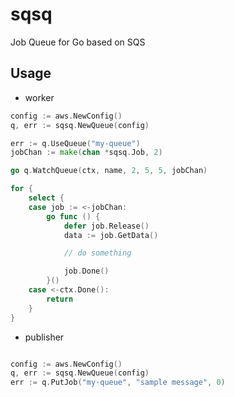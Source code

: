 # sqsq
Job Queue for Go based on SQS 

## Usage

* worker

```go
config := aws.NewConfig()
q, err := sqsq.NewQueue(config)

err := q.UseQueue("my-queue")
jobChan := make(chan *sqsq.Job, 2)

go q.WatchQueue(ctx, name, 2, 5, 5, jobChan)

for {
    select {
    case job := <-jobChan:
        go func () {
            defer job.Release()
            data := job.GetData()

            // do something

            job.Done()
        }()
    case <-ctx.Done():
        return
    }
}
```

* publisher

```go

config := aws.NewConfig()
q, err := sqsq.NewQueue(config)
err := q.PutJob("my-queue", "sample message", 0)
```
